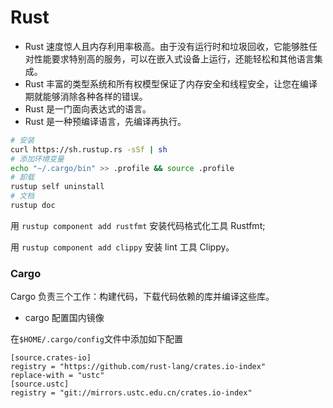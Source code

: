# Rust

* Rust 速度惊人且内存利用率极高。由于没有运行时和垃圾回收，它能够胜任对性能要求特别高的服务，可以在嵌入式设备上运行，还能轻松和其他语言集成。
* Rust 丰富的类型系统和所有权模型保证了内存安全和线程安全，让您在编译期就能够消除各种各样的错误。
* Rust 是一门面向表达式的语言。
* Rust 是一种预编译语言，先编译再执行。

```bash
# 安装
curl https://sh.rustup.rs -sSf | sh
# 添加环境变量
echo "~/.cargo/bin" >> .profile && source .profile
# 卸载
rustup self uninstall
# 文档
rustup doc
```

用 `rustup component add rustfmt` 安装代码格式化工具 Rustfmt;

用 `rustup component add clippy` 安装 lint 工具 Clippy。

### Cargo

Cargo 负责三个工作：构建代码，下载代码依赖的库并编译这些库。

* cargo 配置国内镜像

在`$HOME/.cargo/config`文件中添加如下配置

```config
[source.crates-io]
registry = "https://github.com/rust-lang/crates.io-index"
replace-with = "ustc"
[source.ustc]
registry = "git://mirrors.ustc.edu.cn/crates.io-index"
```
